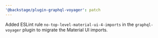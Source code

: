 ```yaml
---
'@backstage/plugin-graphql-voyager': patch
---
```


Added ESLint rule `no-top-level-material-ui-4-imports` in the `graphql-voyager` plugin to migrate the Material UI imports.
